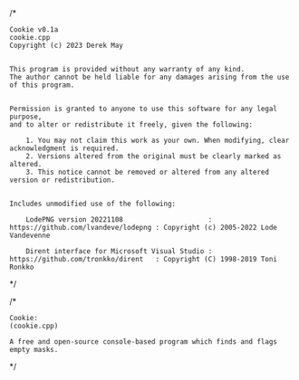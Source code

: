 /*

    Cookie v0.1a
    cookie.cpp
    Copyright (c) 2023 Derek May


    This program is provided without any warranty of any kind.
    The author cannot be held liable for any damages arising from the use of this program.


    Permission is granted to anyone to use this software for any legal purpose,
    and to alter or redistribute it freely, given the following:

        1. You may not claim this work as your own. When modifying, clear acknowledgment is required.
        2. Versions altered from the original must be clearly marked as altered.
        3. This notice cannot be removed or altered from any altered version or redistribution.


    Includes unmodified use of the following:

        LodePNG version 20221108                     : https://github.com/lvandeve/lodepng : Copyright (c) 2005-2022 Lode Vandevenne

        Dirent interface for Microsoft Visual Studio : https://github.com/tronkko/dirent   : Copyright (C) 1998-2019 Toni Ronkko

*/

/*
    
    Cookie:
    (cookie.cpp)

    A free and open-source console-based program which finds and flags empty masks.

*/
